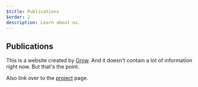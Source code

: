 ```yaml
---
$title: Publications
$order: 2
description: Learn about us.
---
```

## Publications

This is a website created by [Grow](https://grow.io). And it doesn't contain a
lot of information right now. But that's the point.

Also link over to the [project]([url('/content/pages/projects.md')]) page.
